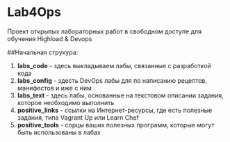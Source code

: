 # Lab4Ops
Проект открытых лабораторных работ в свободном доступе для обучения Highload &amp; Devops

##Начальная струкура:

1. **labs_code** - здесь выкладываем лабы, связанные с разработкой кода
2. **labs_config** - здесть DevOps лабы для по написанию рецептов, манифестов и иже с ним
3. **labs_text** - здесь лабы, основанные на текстовом описании задания, которое необходимо выполнить
4. **positive_links** - ссылки на Интернет-ресурсы, где есть полезные задания, типа Vagrant Up или Learn Chef
5. **positive_tools** - сорцы ваших полезных программ, которые могут быть использованы в лабах
